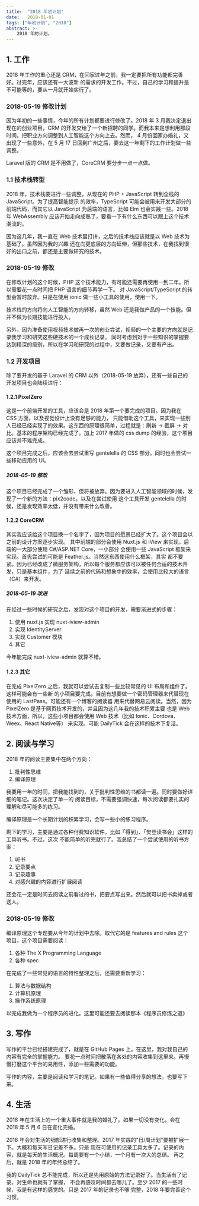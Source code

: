 ```yaml
---
title:  "2018 年初计划"
date:   2018-01-01
tags: ["年初计划", "2018"]
abstract: >-
    2018 年的计划。
---
```


## 1. 工作

2018 年工作的重心还是 CRM，在回家过年之前，我一定要把所有功能都完善好。过完年，应该还有一大波新
的需求的开发工作。不过，自己的学习和提升是不可能等的，要从一月就开始实行了。

### 2018-05-19 修改计划

因为年初的一些事情，今年的所有计划都要进行修改了。2018 年 3 月我决定退出现在的创业项目，CRM
的开发交给了一个新招聘的同学。而我本来是想利用那段时间，把职业方向调整到人工智能这个方向上去。然而，
4 月份回家办婚礼，又出现了一些意外，在 5 月 17 日回到广州之后，要去这一年剩下的工作计划做一些调整。

Laravel 版的 CRM 是不用做了，CoreCRM 要分步一点一点做。

### 1.1 技术栈转型

2018 年，技术栈要进行一些调整，从现在的 PHP + JavaScript 转到全栈的 JavaScript。为了提高智能提示
的效率，TypeScript 可能会被用来开发大部分的前端代码，而其它以 JavaScript 为后端的语言，比如 Elm
也会实践一些。2018 年 WebAssembly 应该开始走向成熟了，要看一下有什么东西可以跟上这个技术潮流的。

因为这几年，我一直在 Web 技术里打拼，之后的技术栈应该就是以 Web 技术为基础了。虽然因为我的兴趣
还在向更底层的方向延伸，但那些技术，在我找到很好的出口之前，都还是主要做研究的技术。

### 2018-05-19 修改

在修改计划的这个时候，PHP 这个技术能力，有可能还需要再使用一到二年。所以需要花一点时间把 PHP 语言的细节再学一下。
对 JavaScript/TypeScript 的转型会暂时放弃。只是在使用 ionic 做一些小工具的使用，使用一下。

技术栈的方向将向人工智能的方向转移，虽然 Web 还是我做产品的一个技能。但并不做为长期技能进行投入。

另外，因为准备使用视频技术做再一次的创业尝试，视频的一个主要的方向就是记录我学习和研究这些硬技术的一个成长记录。
同时考虑到对于一些知识的掌握要达到精深的级别，所以在学习和研究的过程中，又要做记录，又要有产出。

### 1.2 开发项目

除了要开发的基于 Laravel 的 CRM 以外（2018-05-19 放弃），还有一些自己的开发项目也会陆续进行：

#### 1.2.1 PixelZero

这是一个前端开发的工具，应该会是 2018 年第一个要完成的项目。因为我在 CSS 方面，以及视觉设计上没有足够的能力，
只能借助这个工具，来实现一些别人已经已经实现了的效果。这东西的原理很简单，过程就是：刷新 -> 截屏
-> 对比。基本的程序架构已经完成了。加上 2017 年做的 css dump 的经验，这个项目应该并不难完成。

这个项目完成之后，应该会去尝试重写 gentelella 的 CSS 部分。同时也会尝试一些移动应用的 UI。

##### 2018-05-19 修改

这个项目已经完成了一个雏形，但将被放弃。因为要进入人工智能领域的时候，发现了一个新的方法：pix2code。以及在尝试使用
这个工具开发 gentelella 的时候，还是发现效率太低，并没有带来什么改善。

#### 1.2.2 CoreCRM

其实我应该给这个项目换一个名字了，因为项目的愿景已经扩大了。这个项目会以之前的设计方案逐步实现。
其中前端的部分会使用 Nuxt.js 和 iView 来实现，后端的一大部分使用 C#/ASP.NET Core，一小部分
会使用一些 JavaScript 框架来实现。首先尝试的可能是 Feather.js。当然这东西使用什么框架，其实
都不要紧。因为已经改成了微服务架构，所以每个服务都应该可以被任何合适的技术开发，只是基本组件，为了
延续之前的代码和想象中的效率，会使用比较大的语言（C#）来开发。

##### 2018-05-19 改进

在经过一些时候的研究之后，发现对这个项目的开发，需要渐进式的步骤：

1. 使用 nuxt.js 实现 nuxt-iview-admin
2. 实现 IdentityServer
3. 实现 Customer 模块
4. 其它

今年能完成 nuxt-iview-admin 就算不错。

#### 1.2.3 其它

在完成 PixelZero 之后，我就可以尝试去复制一些比较常见的 UI 布局和组件了。这样可能会有一些新
的小项目要完成。目前有想要做一个密码管理器来代替现在使用的 LastPass。可能还有一个博客的阅读器
用来代替网易云阅读。当然，因为 PixelZero 是基于网页技术开发的，并且因为这几年我的技术积累主要
也是 Web 技术方面，所以，这些小项目都会使用 Web 技术（比如 Ionic、Cordova、Weex、React Native等）
来实现。可能 DailyTick 会在这样的技术下复活。

## 2. 阅读与学习

2018 年的阅读主要集中在两个方向：

1. 批判性思维
2. 编译原理

我要用一年的时间，把我能找到的，关于批判性思维的书都读一遍。同时要做好详细的笔记。这次决定了单一的
阅读目标，不需要强调快速，每次阅读都要扎实的理解和尽可能多的练习。

编译原理是一个长期计划的积累学习，会写一些小的练习程序。

剩下的学习，主要是通过各种付费知识软件，比如「得到」、「樊登读书会」这样的工具听书。不过，这次
不能简单的听完就行了。我总结了一个尝试使用的听书方案：

1. 听书
2. 记录要点
3. 记录趣事
4. 对感兴趣的内容进行扩展阅读

还会花一定是时间去阅读之前看过的书，把要点写出来。然后就可以把书卖掉或者送人。

### 2018-05-19 修改

编译原理这个专题要从今年的计划中去除。取代它的是 features and rules 这个项目。这个项目需要阅读：

1. 各种 The X Programming Language
2. 各种 spec

在完成了一些常见的语言的特性整理之后，还需要重新学习：

1. 算法与数据结构
2. 计算机原理
3. 操作系统原理

以完成我做为一个程序员的进化。这里可能还要去阅读那本《程序员修炼之道》

## 3. 写作

写作的平台已经搭建完成了，就是在 GitHub Pages 上。在这里，我对我自己的内容有完全的掌握能力。
要花一点时间把散落在各处的内容收集到这里来。再慢慢打磨这个平台的易用性，添加一些需要的功能。

写作的内容，主要是阅读和学习的笔记。如果有一些值得分享的想法，也要写下来。

## 4. 生活

2018 年在生活上的一个重大事件就是我的婚礼了。如果一切没有变化，会在 2018 年 5 月 6 日在宣化完婚。

2018 年会对生活的细部进行收集和整理。2017 年实践的“日/周计划”要被扩展一下。大概和每天写日记差不多。只是
现在可使用的记录工具太多了。记录的内容，就是每天的生活概况。每周要有一个小结，一个月有一次大的总结。
再之后，就是 2018 年的年终总结了。

我的 DailyTick 总不能完成，所以还是先用原始的方法记录好了。当生活有了记录，对生命也就有了掌握，
不会再感叹时间都去哪儿了。至少 2017 的一些时候，我是有这样的感觉的。只是 2017 年的记录也不够
完整，2018 年要完善这个习惯。
